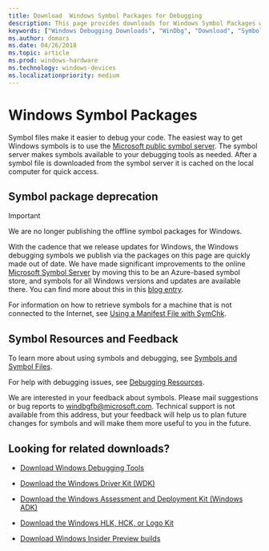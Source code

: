 ```yaml
---
title: Download  Windows Symbol Packages for Debugging
description: This page provides downloads for Windows Symbol Packages which are used for debugging.
keywords: ["Windows Debugging Downloads", "WinDbg", "Download", "Symbols","Download Symbols"]
ms.author: domars
ms.date: 04/26/2018
ms.topic: article
ms.prod: windows-hardware
ms.technology: windows-devices
ms.localizationpriority: medium
---
```


# Windows Symbol Packages

Symbol files make it easier to debug your code. The easiest way to get Windows symbols is to use the [Microsoft public symbol server](microsoft-public-symbols.md). The symbol server makes symbols available to your debugging tools as needed. After a symbol file is downloaded from the symbol server it is cached on the local computer for quick access. 


## Symbol package deprecation

> [!IMPORTANT]
> We are no longer publishing the offline symbol packages for Windows.
>
> With the cadence that we release updates for Windows, the Windows debugging symbols we publish via the packages on this page are quickly made out of  date. 
> We have made significant improvements to the online [Microsoft Symbol Server](microsoft-public-symbols.md) by moving this to be an Azure-based symbol store, and symbols for all Windows versions and updates are available there. 
> You can find more about this in this [blog entry](https://blogs.msdn.microsoft.com/windbg/2017/10/18/update-on-microsofts-symbol-server/). 
>
> For information on how to retrieve symbols for a machine that is not connected to the Internet, see [Using a Manifest File with SymChk](using-a-manifest-file-with-symchk.md).

## Symbol Resources and Feedback

To learn more about using symbols and debugging, see [Symbols and Symbol Files](symbols-and-symbol-files.md).

For help with debugging issues, see [Debugging Resources](debugging-resources.md). 

We are interested in your feedback about symbols. Please mail suggestions or bug reports to [windbgfb@microsoft.com](mailto:windbgfb@microsoft.com). Technical support is not available from this address, but your feedback will help us to plan future changes for symbols and will make them more useful to you in the future. 

## Looking for related downloads?

- [Download Windows Debugging Tools](debugger-download-tools.md)

- [Download the Windows Driver Kit (WDK)](https://developer.microsoft.com/windows/hardware/windows-driver-kit)

- [Download the Windows Assessment and Deployment Kit (Windows ADK)](https://developer.microsoft.com/windows/hardware/windows-assessment-deployment-kit)

- [Download the Windows HLK, HCK, or Logo Kit](https://developer.microsoft.com/windows/hardware/windows-hardware-lab-kit)

- [Download Windows Insider Preview builds](https://insider.windows.com/)
